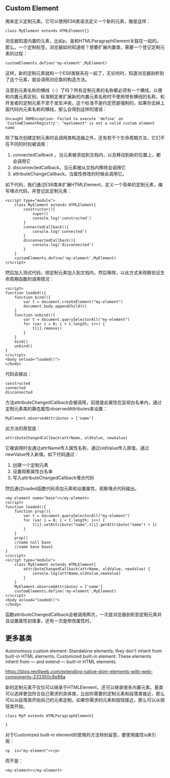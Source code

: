 ## Custom Element

用来定义定制元素。它可以使用ES6类语法定义一个新的元素，像是这样：

	class MyElement extends HTMLElement{}

浏览器知道内置的元素，比如p，是和HTMLParagraphElement关联在一起的。那么，一个定制标签，浏览器如何知道呢？想要扩展内置类，需要一个登记定制元素的过程：

	customElements.define('my-element',MyElement)	

这样，新的定制元素就和一个ES6类联系在一起了，无论何时，知道浏览器剖析到了这个元素，就会调用对应类的构造方法。

注意到元素名称的横线（-）了吗？所有定制元素的名称都必须有一个横线，以便和内置元素区别。标准制定者扩展新的内置元素名称时不使用带有横线的名称，和开发者的定制元素不至于发生冲突。这个标准不是约定而是强制的，如果你去掉上面代码内元素名称的横线，那么会得到这样的错误：

	Uncaught DOMException: Failed to execute 'define' on 'CustomElementRegistry': "myelement" is not a valid custom element name

除了每次创建定制元素时会调用类构造器之外，还有若干个生命周期方法，它们不在不同的时刻被调用：

1. connectedCallback 。当元素被添加到文档内，以及移动到新的位置上，都会调用它
2. disconnectedCallback。当元素被从文档内移除会调用它
3. attributeChangeCallback。当属性修改的时候会调用它。

如下代码，我们通过ES6类来扩展HTMLElement，定义一个简单的定制元素，编写埋点代码，并登记此定制元素：

	<script type="module">
		class MyElement extends HTMLElement{
			constructor(){
				super()
				console.log('constructed')
			}
			connectedCallback(){
				console.log('connected')	
			}
			disconnectedCallback(){
				console.log('disconnected')		
			}
		}
		customElements.define('my-element',MyElement)
	</script>

然后加入测试代码，把定制元素加入到文档内，然后移除，以此方式来观察验证生命周期函数的调用情况：

	<script>
	function loaded(){
		function bind(){
			var t = document.createElement("my-element")
			document.body.appendChild(t)
		}
		function unbind(){
			var t = document.querySelectorAll("my-element")
			for (var i = 0; i < t.length; i++) {
				t[i].remove()
			}
		}
		bind()
		unbind()
	}
	</script>
	<body onload="loaded()">
	</body>

代码会输出：

	constructed
	connected
	disconnected


方法attributeChangedCallback会被调用，前提是此属性在监视白名单内，通过定制元素类的静态属性observedAttributes来设置：

	MyElement.observedAttributes = ['name']

此方法的原型是：

	attributeChangedCallback(attrName, oldValue, newValue)

它被调用时会通过attrName传入属性名称，通过oldValue传入原值，通过newValue传入新值。如下代码通过：

1. 创建一个定制元素
2. 设置观察属性白名单
3. 写入attributeChangedCallback埋点代码

然后通过loaded函数代码添加元素和设置属性，观察埋点代码输出。


	<my-element name="base"></my-element>
	<script>
	function loaded(){
		function prop(){
			var t = document.querySelectorAll("my-element")
			for (var i = 0; i < t.length; i++) {
				t[i].setAttribute("name",t[i].getAttribute("name") + 1)
			}
		}
		prop()
		//name null base
		//name base base1
	}
	</script>
	<script type="module">
		class MyElement extends HTMLElement{
			attributeChangedCallback(attrName, oldValue, newValue) {
				console.log(attrName,oldValue,newValue)
			}
		}
		MyElement.observedAttributes = ['name']
		customElements.define('my-element',MyElement)
	</script>
	<body onload="loaded()">
	</body>

函数attributeChangedCallback会被调用两次，一次是浏览器剖析到定制元素并且设置属性初值事，还有一次是修改属性时。

## 更多基类

Autonomous custom element: Standalone elements; they don't inherit from built-in HTML elements.
Customized built-in element: These elements inherit from — and extend — built-in HTML elements.	

https://blog.revillweb.com/extending-native-dom-elements-with-web-components-233350c8e86a

新的定制元素不仅仅可以继承于HTMLElement，还可以继承很多内置元素。基类可以选择更加符合自己需求的具体类，比如你需要的定制元素和段落类接近，那么可以从段落类开始自己的元素定制，如果你需求的元素和按钮接近，那么可以从按钮类开始。

	class MyP extends HTMLParagraphElement{

	}

对于Customized built-in element的使用的方法特别留意，要使用属性is来引用：
	
	<p  is="my-element"></p>

而不是：

	<my-element></my-element>

